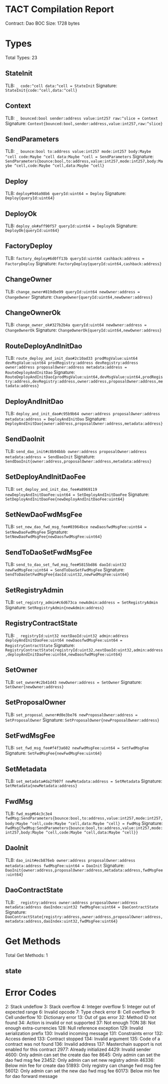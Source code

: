 # TACT Compilation Report
Contract: Dao
BOC Size: 1728 bytes

# Types
Total Types: 23

## StateInit
TLB: `_ code:^cell data:^cell = StateInit`
Signature: `StateInit{code:^cell,data:^cell}`

## Context
TLB: `_ bounced:bool sender:address value:int257 raw:^slice = Context`
Signature: `Context{bounced:bool,sender:address,value:int257,raw:^slice}`

## SendParameters
TLB: `_ bounce:bool to:address value:int257 mode:int257 body:Maybe ^cell code:Maybe ^cell data:Maybe ^cell = SendParameters`
Signature: `SendParameters{bounce:bool,to:address,value:int257,mode:int257,body:Maybe ^cell,code:Maybe ^cell,data:Maybe ^cell}`

## Deploy
TLB: `deploy#946a98b6 queryId:uint64 = Deploy`
Signature: `Deploy{queryId:uint64}`

## DeployOk
TLB: `deploy_ok#aff90f57 queryId:uint64 = DeployOk`
Signature: `DeployOk{queryId:uint64}`

## FactoryDeploy
TLB: `factory_deploy#6d0ff13b queryId:uint64 cashback:address = FactoryDeploy`
Signature: `FactoryDeploy{queryId:uint64,cashback:address}`

## ChangeOwner
TLB: `change_owner#819dbe99 queryId:uint64 newOwner:address = ChangeOwner`
Signature: `ChangeOwner{queryId:uint64,newOwner:address}`

## ChangeOwnerOk
TLB: `change_owner_ok#327b2b4a queryId:uint64 newOwner:address = ChangeOwnerOk`
Signature: `ChangeOwnerOk{queryId:uint64,newOwner:address}`

## RouteDeployAndInitDao
TLB: `route_deploy_and_init_dao#2c10ad33 prodMsgValue:uint64 devMsgValue:uint64 prodRegistry:address devRegistry:address owner:address proposalOwner:address metadata:address = RouteDeployAndInitDao`
Signature: `RouteDeployAndInitDao{prodMsgValue:uint64,devMsgValue:uint64,prodRegistry:address,devRegistry:address,owner:address,proposalOwner:address,metadata:address}`

## DeployAndInitDao
TLB: `deploy_and_init_dao#c95b9b64 owner:address proposalOwner:address metadata:address = DeployAndInitDao`
Signature: `DeployAndInitDao{owner:address,proposalOwner:address,metadata:address}`

## SendDaoInit
TLB: `send_dao_init#c8b94bbb owner:address proposalOwner:address metadata:address = SendDaoInit`
Signature: `SendDaoInit{owner:address,proposalOwner:address,metadata:address}`

## SetDeployAndInitDaoFee
TLB: `set_deploy_and_init_dao_fee#a8969119 newDeployAndInitDaoFee:uint64 = SetDeployAndInitDaoFee`
Signature: `SetDeployAndInitDaoFee{newDeployAndInitDaoFee:uint64}`

## SetNewDaoFwdMsgFee
TLB: `set_new_dao_fwd_msg_fee#03964bce newDaosfwdMsgFee:uint64 = SetNewDaoFwdMsgFee`
Signature: `SetNewDaoFwdMsgFee{newDaosfwdMsgFee:uint64}`

## SendToDaoSetFwdMsgFee
TLB: `send_to_dao_set_fwd_msg_fee#5815bd86 daoId:uint32 newFwdMsgFee:uint64 = SendToDaoSetFwdMsgFee`
Signature: `SendToDaoSetFwdMsgFee{daoId:uint32,newFwdMsgFee:uint64}`

## SetRegistryAdmin
TLB: `set_registry_admin#c6d673ca newAdmin:address = SetRegistryAdmin`
Signature: `SetRegistryAdmin{newAdmin:address}`

## RegistryContractState
TLB: `_ registryId:uint32 nextDaoId:uint32 admin:address deployAndInitDaoFee:uint64 newDaosfwdMsgFee:uint64 = RegistryContractState`
Signature: `RegistryContractState{registryId:uint32,nextDaoId:uint32,admin:address,deployAndInitDaoFee:uint64,newDaosfwdMsgFee:uint64}`

## SetOwner
TLB: `set_owner#c2b41d43 newOwner:address = SetOwner`
Signature: `SetOwner{newOwner:address}`

## SetProposalOwner
TLB: `set_proposal_owner#d0e3be76 newProposalOwner:address = SetProposalOwner`
Signature: `SetProposalOwner{newProposalOwner:address}`

## SetFwdMsgFee
TLB: `set_fwd_msg_fee#f4f3a602 newFwdMsgFee:uint64 = SetFwdMsgFee`
Signature: `SetFwdMsgFee{newFwdMsgFee:uint64}`

## SetMetadata
TLB: `set_metadata#da2f907f newMetadata:address = SetMetadata`
Signature: `SetMetadata{newMetadata:address}`

## FwdMsg
TLB: `fwd_msg#64c3c3e4 fwdMsg:SendParameters{bounce:bool,to:address,value:int257,mode:int257,body:Maybe ^cell,code:Maybe ^cell,data:Maybe ^cell} = FwdMsg`
Signature: `FwdMsg{fwdMsg:SendParameters{bounce:bool,to:address,value:int257,mode:int257,body:Maybe ^cell,code:Maybe ^cell,data:Maybe ^cell}}`

## DaoInit
TLB: `dao_init#ecb876eb owner:address proposalOwner:address metadata:address fwdMsgFee:uint64 = DaoInit`
Signature: `DaoInit{owner:address,proposalOwner:address,metadata:address,fwdMsgFee:uint64}`

## DaoContractState
TLB: `_ registry:address owner:address proposalOwner:address metadata:address daoIndex:uint32 fwdMsgFee:uint64 = DaoContractState`
Signature: `DaoContractState{registry:address,owner:address,proposalOwner:address,metadata:address,daoIndex:uint32,fwdMsgFee:uint64}`

# Get Methods
Total Get Methods: 1

## state

# Error Codes
2: Stack undeflow
3: Stack overflow
4: Integer overflow
5: Integer out of expected range
6: Invalid opcode
7: Type check error
8: Cell overflow
9: Cell underflow
10: Dictionary error
13: Out of gas error
32: Method ID not found
34: Action is invalid or not supported
37: Not enough TON
38: Not enough extra-currencies
128: Null reference exception
129: Invalid serialization prefix
130: Invalid incoming message
131: Constraints error
132: Access denied
133: Contract stopped
134: Invalid argument
135: Code of a contract was not found
136: Invalid address
137: Masterchain support is not enabled for this contract
2977: Already initialized
4429: Invalid sender
4600: Only admin can set the create dao fee
8645: Only admin can set the dao fwd msg fee
23452: Only admin can set new registry admin
46336: Below min fee for create dao
51893: Only registry can change fwd msg fee
56012: Only admin can set the new dao fwd msg fee
60173: Below min fee for dao forward message